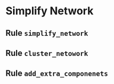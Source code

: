# Simplify Network

## Rule `simplify_network`


## Rule `cluster_netowork`


## Rule `add_extra_componenets`


